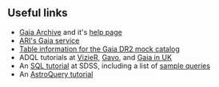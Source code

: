 
## Useful links

- [Gaia Archive](https://gea.esac.esa.int/archive/) and it's [help page](http://gea.esac.esa.int/archive-help/index.html)
- [ARI's Gaia service](http://gaia.ari.uni-heidelberg.de/tap.html)
- [Table information for the Gaia DR2 mock catalog](http://dc.g-vo.org/tableinfo/gdr2mock.main)
- ADQL tutorials at [VizieR](http://tapvizier.u-strasbg.fr/adql/help.html), [Gavo](http://dc.zah.uni-heidelberg.de/__system__/tap/run/examples), and [Gaia in UK](https://www.gaia.ac.uk/data/gaia-data-release-1/adql-cookbook)
- An [SQL tutorial](http://cas.sdss.org/dr7/en/help/howto/search/) at SDSS, including a list of [sample queries](http://cas.sdss.org/dr7/en/help/docs/realquery.asp)
- An [AstroQuery tutorial](http://gea.esac.esa.int/archive-help/tutorials/python_cluster/index.html)



